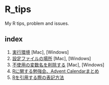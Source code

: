 R_tips
======

My R tips, problem and issues.

## index

1. [実行環境](https://github.com/uribo/R_tips/issues/2) [Mac], [Windows]
2. [設定ファイルの場所](https://github.com/uribo/R_tips/issues/1) [Mac], [Windows]
3. [不使用の変数名を削除する](https://github.com/uribo/R_tips/issues/3) [Mac], [Windows]
4. [Rに関する勉強会、Advent Calendarまとめ](https://github.com/uribo/R_tips/issues/4)
5. [Rを引用する際の表記方法](https://github.com/uribo/R_tips/issues/5)
